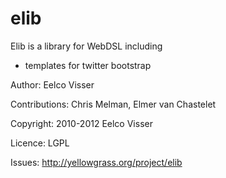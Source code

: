 elib
====

Elib is a library for WebDSL including 

* templates for twitter bootstrap

Author: Eelco Visser

Contributions: Chris Melman, Elmer van Chastelet

Copyright: 2010-2012 Eelco Visser

Licence: LGPL

Issues: <http://yellowgrass.org/project/elib>
